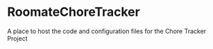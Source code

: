 # RoomateChoreTracker
A place to host the code and configuration files for the Chore Tracker Project
